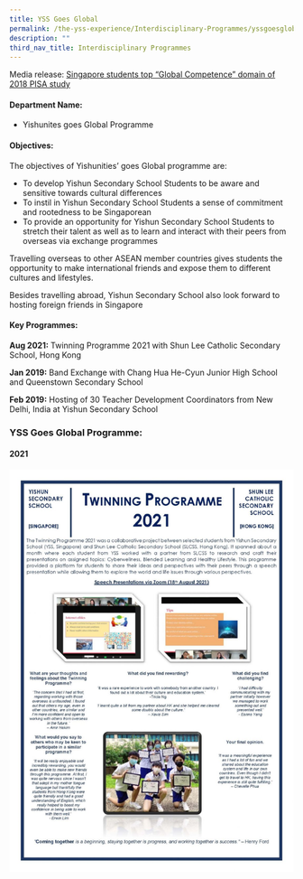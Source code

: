 ```yaml
---
title: YSS Goes Global
permalink: /the-yss-experience/Interdisciplinary-Programmes/yssgoesglobal/
description: ""
third_nav_title: Interdisciplinary Programmes
---
```

Media release: [Singapore students top “Global Competence” domain of 2018 PISA study](https://yishunsec-moe-edu-sg-admin.cwp.sg/accolades/school)

#### Department Name:

*   Yishunites goes Global Programme 

#### Objectives:

The objectives of Yishunities’ goes Global programme are:

*   To develop Yishun Secondary School Students to be aware and sensitive towards cultural differences
*   To instil in Yishun Secondary School Students a sense of commitment and rootedness to be Singaporean
*   To provide an opportunity for Yishun Secondary School Students to stretch their talent as well as to learn and interact with their peers from overseas via exchange programmes


Travelling overseas to other ASEAN member countries gives students the opportunity to make international friends and expose them to different cultures and lifestyles.


Besides travelling abroad, Yishun Secondary School also look forward to hosting foreign friends in Singapore


#### Key Programmes:

**Aug 2021:** Twinning Programme 2021 with Shun Lee Catholic Secondary School, Hong Kong

**Jan 2019:** Band Exchange with Chang Hua He-Cyun Junior High School and Queenstown Secondary School

**Feb 2019:** Hosting of 30 Teacher Development Coordinators from New Delhi, India at Yishun Secondary School


### YSS Goes Global Programme:

#### 2021

![Twinning Programme 2021](/images/IP/Final-Article-2021.jpeg)